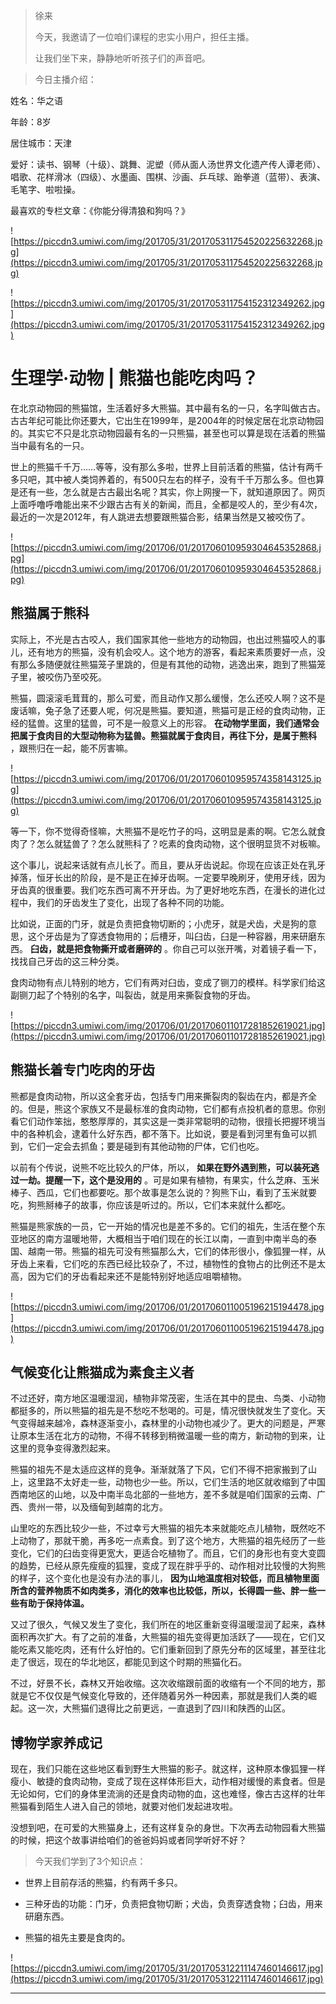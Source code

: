 > 徐来
> 
> 今天，我邀请了一位咱们课程的忠实小用户，担任主播。
> 
> 让我们坐下来，静静地听听孩子们的声音吧。

> 今日主播介绍：

姓名：华之语

年龄：8岁

居住城市：天津

爱好：读书、钢琴（十级）、跳舞、泥塑（师从面人汤世界文化遗产传人谭老师）、唱歌、花样滑冰（四级）、水墨画、围棋、沙画、乒乓球、跆拳道（蓝带）、表演、毛笔字、啦啦操。

最喜欢的专栏文章：《你能分得清狼和狗吗？》

![https://piccdn3.umiwi.com/img/201705/31/201705311754520225632268.jpg](https://piccdn3.umiwi.com/img/201705/31/201705311754520225632268.jpg)

![https://piccdn3.umiwi.com/img/201705/31/201705311754152312349262.jpg](https://piccdn3.umiwi.com/img/201705/31/201705311754152312349262.jpg)

# 生理学·动物 | 熊猫也能吃肉吗？

在北京动物园的熊猫馆，生活着好多大熊猫。其中最有名的一只，名字叫做古古。古古年纪可能比你还要大，它出生在1999年，是2004年的时候定居在北京动物园的。其实它不只是北京动物园最有名的一只熊猫，甚至也可以算是现在活着的熊猫当中最有名的一只。

世上的熊猫千千万……等等，没有那么多啦，世界上目前活着的熊猫，估计有两千多只吧，其中被人类饲养着的，有500只左右的样子，没有千千万那么多。但也算是还有一些，怎么就是古古最出名呢？其实，你上网搜一下，就知道原因了。网页上面呼噜呼噜能出来不少跟古古有关的新闻，而且，全都是咬人的，至少有4次，最近的一次是2012年，有人跳进去想要跟熊猫合影，结果当然是又被咬伤了。

![https://piccdn3.umiwi.com/img/201706/01/201706010959304645352868.jpg](https://piccdn3.umiwi.com/img/201706/01/201706010959304645352868.jpg)

## 熊猫属于熊科

实际上，不光是古古咬人，我们国家其他一些地方的动物园，也出过熊猫咬人的事儿，还有地方的熊猫，没有机会咬人。这个地方的游客，看起来素质要好一点，没有那么多随便就往熊猫笼子里跳的，但是有其他的动物，逃逸出来，跑到了熊猫笼子里，被咬伤乃至咬死。

熊猫，圆滚滚毛茸茸的，那么可爱，而且动作又那么缓慢，怎么还咬人啊？这不是废话嘛，兔子急了还要人呢，何况是熊猫。要知道，熊猫可是正经的食肉动物，正经的猛兽。这里的猛兽，可不是一般意义上的形容。 **在动物学里面，我们通常会把属于食肉目的大型动物称为猛兽。熊猫就属于食肉目，再往下分，是属于熊科** ，跟熊归在一起，能不厉害嘛。

![https://piccdn3.umiwi.com/img/201706/01/201706010959574358143125.jpg](https://piccdn3.umiwi.com/img/201706/01/201706010959574358143125.jpg)

等一下，你不觉得奇怪嘛，大熊猫不是吃竹子的吗，这明显是素的啊。它怎么就食肉了？怎么就猛兽了？怎么就熊科了？吃素的食肉动物，这个很明显货不对板嘛。

这个事儿，说起来话就有点儿长了。而且，要从牙齿说起。你现在应该正处在乳牙掉落，恒牙长出的阶段，是不是正在掉牙齿啊。一定要早晚刷牙，使用牙线，因为牙齿真的很重要。我们吃东西可离不开牙齿。为了更好地吃东西，在漫长的进化过程中，我们的牙齿发生了变化，出现了各种不同的功能。

比如说，正面的门牙，就是负责把食物切断的；小虎牙，就是犬齿，犬是狗的意思，这个牙齿是为了穿透食物用的；后槽牙，叫臼齿，臼是一种容器，用来研磨东西。 **臼齿，就是把食物撕开或者磨碎的** 。你自己可以张开嘴，对着镜子看一下，找找自己牙齿的这三种分类。

食肉动物有点儿特别的地方，它们有两对臼齿，变成了铡刀的模样。科学家们给这副铡刀起了个特别的名字，叫裂齿，就是用来撕裂食物的牙齿。

![https://piccdn3.umiwi.com/img/201706/01/201706011017281852619021.jpg](https://piccdn3.umiwi.com/img/201706/01/201706011017281852619021.jpg)

## 熊猫长着专门吃肉的牙齿

熊都是食肉动物，所以这全套牙齿，包括专门用来撕裂肉的裂齿在内，都是齐全的。但是，熊这个家族又不是最标准的食肉动物，它们都有点投机者的意思。你别看它们动作笨拙，憨憨厚厚的，其实这是一类非常聪明的动物，很擅长把握环境当中的各种机会，逮着什么好东西，都不落下。比如说，要是看到河里有鱼可以抓到，它们一定会去抓鱼；要是碰到有其他动物的尸体，它们也吃。

以前有个传说，说熊不吃比较久的尸体，所以， **如果在野外遇到熊，可以装死逃过一劫。提醒一下，这个是没用的** 。可是如果有植物，有果实，什么芝麻、玉米棒子、西瓜，它们也都要吃。那个故事是怎么说的？狗熊下山，看到了玉米就要吃，狗熊掰棒子的故事，你应该是听过的。所以，它们本来就什么都吃。

熊猫是熊家族的一员，它一开始的情况也是差不多的。它们的祖先，生活在整个东亚地区的南方温暖地带，大概相当于咱们现在的长江以南，一直到中南半岛的泰国、越南一带。熊猫的祖先可没有熊猫那么大，它们的体形很小，像狐狸一样，从牙齿上来看，它们吃的东西已经比较杂了，不过，植物性的食物占的比例还不是太高，因为它们的牙齿看起来还不是能特别好地适应咀嚼植物。

![https://piccdn3.umiwi.com/img/201706/01/201706011005196215194478.jpg](https://piccdn3.umiwi.com/img/201706/01/201706011005196215194478.jpg)

## 气候变化让熊猫成为素食主义者

不过还好，南方地区温暖湿润，植物非常茂密，生活在其中的昆虫、鸟类、小动物都挺多的，所以熊猫的祖先是不愁吃不愁喝的。可是，情况很快就发生了变化。天气变得越来越冷，森林逐渐变小，森林里的小动物也减少了。更大的问题是，严寒让原本生活在北方的动物，不得不转移到稍微温暖一些的南方，新动物的到来，让这里的竞争变得激烈起来。

熊猫的祖先不是太适应这样的竞争。渐渐就落了下风，它们不得不把家搬到了山上，这里路不太好走一些，动物也少一些。所以，它们生活的地区就收缩到了中国西南地区的山地，以及中南半岛北部的一些地方，差不多就是咱们国家的云南、广西、贵州一带，以及缅甸到越南的北方。

山里吃的东西比较少一些，不过幸亏大熊猫的祖先本来就能吃点儿植物，既然吃不上动物了，那就干脆，再多吃一点素食。到了这个地方，大熊猫的祖先经历了一些变化，它们的臼齿变得更宽大，更适合吃植物了。而且，它们的身形也有变大变圆的趋势，已经从原先瘦瘦的狐狸，变成了现在胖乎乎的、动作相对比较慢的大狗熊的样子，这个变化也是没有办法的事儿， **因为山地温度相对较低，而且植物里面所含的营养物质不如肉类多，消化的效率也比较低，所以，长得圆一些、胖一些一些有助于保持体温。**

又过了很久，气候又发生了变化，我们所在的地区重新变得温暖湿润了起来，森林面积再次扩大。有了之前的准备，大熊猫的祖先变得更加活跃了——现在，它们又能吃素又能吃肉，还有什么好怕的。它们重新回到了原先分布的区域里，甚至往北走了很远，现在的华北地区，都能见到这个时期的熊猫化石。

不过，好景不长，森林又开始收缩。这次收缩跟前面的收缩有一个不同的地方，那就是它不仅仅是气候变化导致的，还伴随着另外一种因素，那就是我们人类的崛起。这一次，大熊猫们退得比之前更远，一直退到了四川和陕西的山区。

## 博物学家养成记

现在，我们只能在这些地区看到野生大熊猫的影子。就这样，这种原本像狐狸一样瘦小、敏捷的食肉动物，变成了现在这样体形巨大，动作相对缓慢的素食者。但是无论如何，它们的身体里流淌的还是食肉动物的血，这也难怪，像古古这样的壮年熊猫看到陌生人进入自己的领地，就要对他们发起进攻啦。

没想到吧，在可爱的大熊猫身上，还有这样复杂的身世。下次再去动物园看大熊猫的时候，把这个故事讲给咱们的爸爸妈妈或者同学听好不好？

> 今天我们学到了3个知识点：

* 世界上目前存活的熊猫，约有两千多只。

* 三种牙齿的功能：门牙，负责把食物切断；犬齿，负责穿透食物；臼齿，用来研磨东西。

* 熊猫的祖先主要是食肉的。

![https://piccdn3.umiwi.com/img/201705/31/201705312211147460146617.jpg](https://piccdn3.umiwi.com/img/201705/31/201705312211147460146617.jpg)

---

